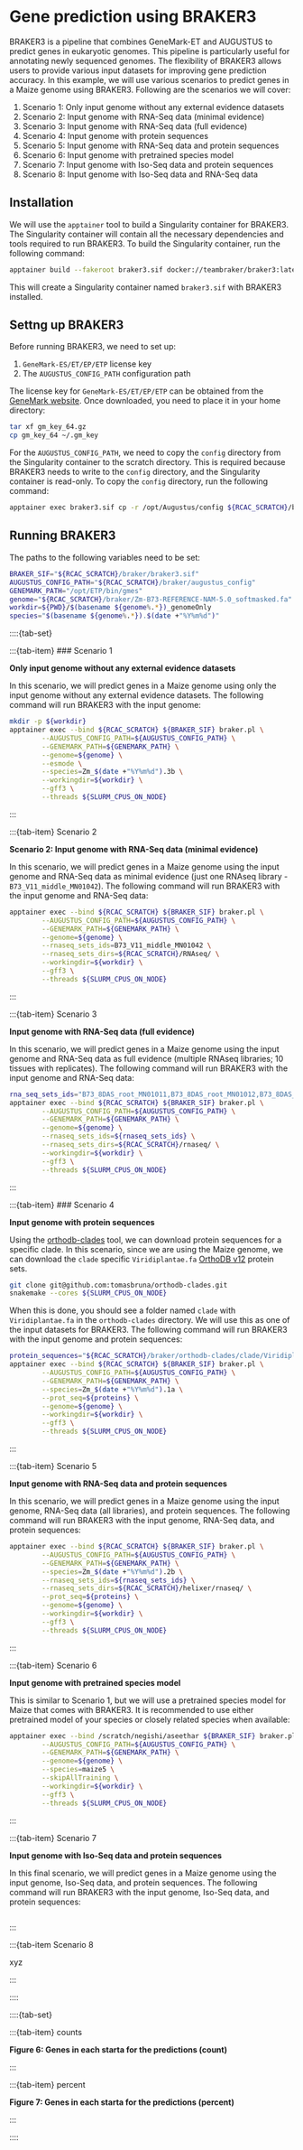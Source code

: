 # Gene prediction using BRAKER3

BRAKER3 is a pipeline that combines GeneMark-ET and AUGUSTUS to predict genes in eukaryotic genomes. This pipeline is particularly useful for annotating newly sequenced genomes. The flexibility of BRAKER3 allows users to provide various input datasets for improving gene prediction accuracy. In this example, we will use various scenarios to predict genes in a Maize genome using BRAKER3. Following are the scenarios we will cover:

1. Scenario 1: Only input genome without any external evidence datasets
2. Scenario 2: Input genome with RNA-Seq data (minimal evidence)
3. Scenario 3: Input genome with RNA-Seq data (full evidence)
4. Scenario 4: Input genome with protein sequences
5. Scenario 5: Input genome with RNA-Seq data and protein sequences
6. Scenario 6: Input genome with pretrained species model
7. Scenario 7: Input genome with Iso-Seq data and protein sequences
8. Scenario 8: Input genome with Iso-Seq data and RNA-Seq data

## Installation

We will use the `apptainer` tool to build a Singularity container for BRAKER3. The Singularity container will contain all the necessary dependencies and tools required to run BRAKER3. To build the Singularity container, run the following command:

```bash
apptainer build --fakeroot braker3.sif docker://teambraker/braker3:latest
```

This will create a Singularity container named `braker3.sif` with BRAKER3 installed.

## Settng up BRAKER3

Before running BRAKER3, we need to set up:

1. `GeneMark-ES/ET/EP/ETP` license key
2. The `AUGUSTUS_CONFIG_PATH` configuration path

The license key for `GeneMark-ES/ET/EP/ETP` can be obtained from the [GeneMark website](http://exon.gatech.edu/GeneMark/license_download.cgi). Once downloaded, you need to place it in your home directory:

```bash
tar xf gm_key_64.gz
cp gm_key_64 ~/.gm_key
```

For the `AUGUSTUS_CONFIG_PATH`, we need to copy the `config` directory from the Singularity container to the scratch directory. This is required because BRAKER3 needs to write to the `config` directory, and the Singularity container is read-only. To copy the `config` directory, run the following command:

```bash
apptainer exec braker3.sif cp -r /opt/Augustus/config ${RCAC_SCRATCH}/braker/augustus_config
```


## Running BRAKER3

The paths to the following variables need to be set:

```bash
BRAKER_SIF="${RCAC_SCRATCH}/braker/braker3.sif"
AUGUSTUS_CONFIG_PATH="${RCAC_SCRATCH}/braker/augustus_config"
GENEMARK_PATH="/opt/ETP/bin/gmes"
genome="${RCAC_SCRATCH}/braker/Zm-B73-REFERENCE-NAM-5.0_softmasked.fa"
workdir=${PWD}/$(basename ${genome%.*})_genomeOnly
species="$(basename ${genome%.*}).$(date +"%Y%m%d")"
```

::::{tab-set}

:::{tab-item} ### Scenario 1

**Only input genome without any external evidence datasets**

In this scenario, we will predict genes in a Maize genome using only the input genome without any external evidence datasets. The following command will run BRAKER3 with the input genome:

```bash
mkdir -p ${workdir}
apptainer exec --bind ${RCAC_SCRATCH} ${BRAKER_SIF} braker.pl \
        --AUGUSTUS_CONFIG_PATH=${AUGUSTUS_CONFIG_PATH} \
        --GENEMARK_PATH=${GENEMARK_PATH} \
        --genome=${genome} \
        --esmode \
        --species=Zm_$(date +"%Y%m%d").3b \
        --workingdir=${workdir} \
        --gff3 \
        --threads ${SLURM_CPUS_ON_NODE}
```

:::

:::{tab-item} Scenario 2

**Scenario 2: Input genome with RNA-Seq data (minimal evidence)**

In this scenario, we will predict genes in a Maize genome using the input genome and RNA-Seq data as minimal evidence (just one RNAseq library - `B73_V11_middle_MN01042`). The following command will run BRAKER3 with the input genome and RNA-Seq data:

```bash
apptainer exec --bind ${RCAC_SCRATCH} ${BRAKER_SIF} braker.pl \
        --AUGUSTUS_CONFIG_PATH=${AUGUSTUS_CONFIG_PATH} \
        --GENEMARK_PATH=${GENEMARK_PATH} \
        --genome=${genome} \
        --rnaseq_sets_ids=B73_V11_middle_MN01042 \
        --rnaseq_sets_dirs=${RCAC_SCRATCH}/RNAseq/ \
        --workingdir=${workdir} \
        --gff3 \
        --threads ${SLURM_CPUS_ON_NODE}
```

:::

:::{tab-item} Scenario 3

**Input genome with RNA-Seq data (full evidence)**

In this scenario, we will predict genes in a Maize genome using the input genome and RNA-Seq data as full evidence (multiple RNAseq libraries; 10 tissues with replicates). The following command will run BRAKER3 with the input genome and RNA-Seq data:

```bash
rna_seq_sets_ids="B73_8DAS_root_MN01011,B73_8DAS_root_MN01012,B73_8DAS_shoot_MN01021,B73_8DAS_shoot_MN01022,B73_16DAP_embryo_MN01101,B73_16DAP_embryo_MN01102,B73_16DAP_endosperm_MN01091,B73_16DAP_endosperm_MN01092,,B73_R1_anther_MN01081,B73_R1_anther_MN01082,B73_R1_anther_MNA1081,B73_V11_base_MN01031,B73_V11_base_MN01032,B73_V11_middle_MN01041,B73_V11_middle_MN01042,B73_V11_middle_MN01043,B73_V11_tip_MN01051,B73_V11_tip_MN01052,B73_V18_ear_MN01071,B73_V18_ear_MN01072,B73_V18_tassel_MN01061,B73_V18_tassel_MN01062"
apptainer exec --bind ${RCAC_SCRATCH} ${BRAKER_SIF} braker.pl \
        --AUGUSTUS_CONFIG_PATH=${AUGUSTUS_CONFIG_PATH} \
        --GENEMARK_PATH=${GENEMARK_PATH} \
        --genome=${genome} \
        --rnaseq_sets_ids=${rnaseq_sets_ids} \
        --rnaseq_sets_dirs=${RCAC_SCRATCH}/rnaseq/ \
        --workingdir=${workdir} \
        --gff3 \
        --threads ${SLURM_CPUS_ON_NODE}
```

:::

:::{tab-item} ### Scenario 4

**Input genome with protein sequences**

Using the [orthodb-clades](https://github.com/tomasbruna/orthodb-clades) tool, we can download protein sequences for a specific clade. In this scenario, since we are using the Maize genome, we can download the `clade` specific `Viridiplantae.fa`  [OrthoDB v12](https://www.orthodb.org/) protein sets.

```bash
git clone git@github.com:tomasbruna/orthodb-clades.git
snakemake --cores ${SLURM_CPUS_ON_NODE} 
```

When this is done, you should see a folder named `clade` with `Viridiplantae.fa` in the `orthodb-clades` directory. We will use this as one of the input datasets for BRAKER3. The following command will run BRAKER3 with the input genome and protein sequences:

```bash
protein_sequences="${RCAC_SCRATCH}/braker/orthodb-clades/clade/Viridiplantae.fa"
apptainer exec --bind ${RCAC_SCRATCH} ${BRAKER_SIF} braker.pl \
        --AUGUSTUS_CONFIG_PATH=${AUGUSTUS_CONFIG_PATH} \
        --GENEMARK_PATH=${GENEMARK_PATH} \
        --species=Zm_$(date +"%Y%m%d").1a \
        --prot_seq=${proteins} \
        --genome=${genome} \
        --workingdir=${workdir} \
        --gff3 \
        --threads ${SLURM_CPUS_ON_NODE}
```

:::

:::{tab-item} Scenario 5

**Input genome with RNA-Seq data and protein sequences**

In this scenario, we will predict genes in a Maize genome using the input genome, RNA-Seq data (all libraries), and protein sequences. The following command will run BRAKER3 with the input genome, RNA-Seq data, and protein sequences:

```bash
apptainer exec --bind ${RCAC_SCRATCH} ${BRAKER_SIF} braker.pl \
        --AUGUSTUS_CONFIG_PATH=${AUGUSTUS_CONFIG_PATH} \
        --GENEMARK_PATH=${GENEMARK_PATH} \
        --species=Zm_$(date +"%Y%m%d").2b \
        --rnaseq_sets_ids=${rnaseq_sets_ids} \
        --rnaseq_sets_dirs=${RCAC_SCRATCH}/helixer/rnaseq/ \
        --prot_seq=${proteins} \
        --genome=${genome} \
        --workingdir=${workdir} \
        --gff3 \
        --threads ${SLURM_CPUS_ON_NODE}
```

:::

:::{tab-item} Scenario 6

**Input genome with pretrained species model**

This is similar to Scenario 1, but we will use a pretrained species model for Maize that comes with BRAKER3. It is recommended to use either pretrained model of your species or closely related species when available:

```bash
apptainer exec --bind /scratch/negishi/aseethar ${BRAKER_SIF} braker.pl \
        --AUGUSTUS_CONFIG_PATH=${AUGUSTUS_CONFIG_PATH} \
        --GENEMARK_PATH=${GENEMARK_PATH} \
        --genome=${genome} \
        --species=maize5 \
        --skipAllTraining \
        --workingdir=${workdir} \
        --gff3 \
        --threads ${SLURM_CPUS_ON_NODE}
```


:::

:::{tab-item} Scenario 7

**Input genome with Iso-Seq data and protein sequences**


In this final scenario, we will predict genes in a Maize genome using the input genome, Iso-Seq data, and protein sequences. The following command will run BRAKER3 with the input genome, Iso-Seq data, and protein sequences:

```bash
```

:::

:::{tab-item Scenario 8

xyz

:::

::::




::::{tab-set}

:::{tab-item} counts 


**Figure 6: Genes in each starta for the predictions (count)**

:::

:::{tab-item} percent  



**Figure 7: Genes in each starta for the predictions (percent)**

:::

::::